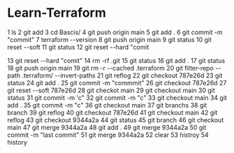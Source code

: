# Learn-Terraform
1  ls
    2  git add
    3  cd Bascis/
    4  git push origin main
    5  git add .
    6  git commit -m "commit"
    7  terraform --version
    8  git push origin main
    9  git status
   10  git reset --soft 
   11  git status
   12  git reset --hard "comit

   13  git reset --hard "comit"
   14  rm -rf .git 
   15  git status
   16  git add .
   17  git status
   18  git push origin main
   19  git rm -r --cached .terraform
   20  git filter-repo --path .terraform/ --invert-paths
   21  git reflog
   22  git checkout 787e26d
   23  git status
   24  git add .
   25  git commit -m "commmit"
   26  git checkout 787e26d
   27  git reset --soft 787e26d
   28  git checkot main
   29  git checkout main
   30  git status
   31  git commit -m 'c"
   32  git commit -m "c"
   33  git checkout main
   34  git add .
   35  git commit -m "c"
   36  git checkout main
   37  git branchs
   38  git branch
   39  git reflog
   40  git checkout 787e26d
   41  git checkout main
   42  git reflog
   43  git checkout 9344a2a
   44  git status
   45  git branch
   46  git checkout main
   47  git merge 9344a2a
   48  git add .
   49  git merge 9344a2a
   50  git commit -m "last commit"
   51  git merge 9344a2a
   52  clear
   53  histroy
   54  history